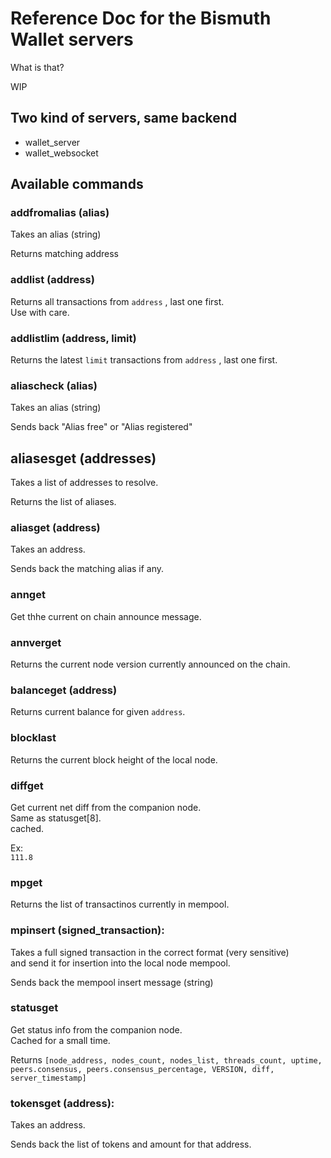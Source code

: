 # Reference Doc for the Bismuth Wallet servers

What is that?

WIP

## Two kind of servers, same backend

- wallet_server
- wallet_websocket

## Available commands

### addfromalias (alias)

Takes an alias (string)

Returns matching address

### addlist (address)

Returns all transactions from `address` , last one first.  
Use with care.

### addlistlim (address, limit)

Returns the latest `limit` transactions from `address` , last one first.

### aliascheck (alias)

Takes an alias (string)

Sends back "Alias free" or "Alias registered"

## aliasesget (addresses)

Takes a list of addresses to resolve.  

Returns the list of aliases. 

### aliasget (address)

Takes an address.

Sends back the matching alias if any.

### annget

Get thhe current on chain announce message.

### annverget

Returns the current node version currently announced on the chain.

### balanceget (address)

Returns current balance for given `address`.

### blocklast

Returns the current block height of the local node.

### diffget

Get current net diff from the companion node.  
Same as statusget[8].  
cached.  

Ex:  
`111.8`

### mpget

Returns the list of transactinos currently in mempool.

### mpinsert (signed_transaction):

Takes a full signed transaction in the correct format (very sensitive)  
and send it for insertion into the local node mempool.

Sends back the mempool insert message (string)

### statusget

Get status info from the companion node.  
Cached for a small time.  

Returns 
`[node_address, nodes_count, nodes_list, threads_count, uptime, peers.consensus, peers.consensus_percentage, VERSION, diff, server_timestamp]`

### tokensget (address):

Takes an address.

Sends back the list of tokens and amount for that address.



